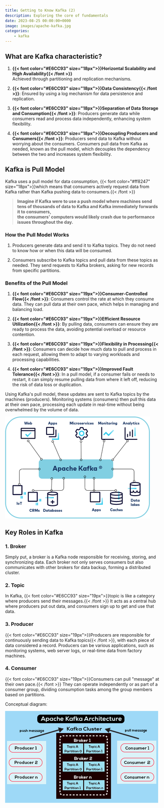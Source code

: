 ```yaml
---
title: Getting to Know Kafka (2)
description: Exploring the core of fundamentals
date: 2023-08-25 00:00:00+0000
image: images/apache-kafka.jpg
categories:
    - kafka
---
```


## What are Kafka characteristic?

1. **{{< font color="#E6CC93" size="18px">}}Horizontal Scalability and High Availability{{< /font >}}**  
 Achieved through partitioning and replication mechanisms.
   
2. **{{< font color="#E6CC93" size="18px">}}Data Consistency{{< /font >}}**: Ensured by using a log mechanism for data persistence and replication.
   
3. **{{< font color="#E6CC93" size="18px">}}Separation of Data Storage and Consumption{{< /font >}}**: Producers generate data while consumers read and process data independently, enhancing system flexibility.

4. **{{< font color="#E6CC93" size="18px">}}Decoupling Producers and Consumers{{< /font >}}**: Producers send data to Kafka without worrying about the consumers. Consumers pull data from Kafka as needed, known as the pull model, which decouples the dependency between the two and increases system flexibility.



## Kafka is Pull Model

Kafka uses a pull model for data consumption, {{< font color="#ff8247" size="18px">}}which means that consumers actively request data from Kafka rather than Kafka pushing data to consumers.{{< /font >}}

> **Imagine if Kafka were to use a push model where machines send tens of thousands of data to Kafka and Kafka immediately forwards it to consumers,    
the consumers' computers would likely crash due to performance issues throughout the day.**


### How the Pull Model Works

1. Producers generate data and send it to Kafka topics. They do not need to know how or when this data will be consumed.
   
2. Consumers subscribe to Kafka topics and pull data from these topics as needed. They send requests to Kafka brokers, asking for new records from specific partitions.

### Benefits of the Pull Model

1. **{{< font color="#E6CC93" size="19px">}}Consumer-Controlled Flow{{< /font >}}**: Consumers control the rate at which they consume data. They can pull data at their own pace, which helps in managing and balancing load.
   
2. **{{< font color="#E6CC93" size="19px">}}Efficient Resource Utilization{{< /font >}}**: By pulling data, consumers can ensure they are ready to process the data, avoiding potential overload or resource contention.

3. **{{< font color="#E6CC93" size="19px">}}Flexibility in Processing{{< /font >}}**: Consumers can decide how much data to pull and process in each request, allowing them to adapt to varying workloads and processing capabilities.

4. **{{< font color="#E6CC93" size="19px">}}Improved Fault Tolerance{{< /font >}}**: In a pull model, if a consumer fails or needs to restart, it can simply resume pulling data from where it left off, reducing the risk of data loss or duplication.


Using Kafka's pull model, these updates are sent to Kafka topics by the machines (producers). Monitoring systems (consumers) then pull this data at their own pace, processing each update in real-time without being overwhelmed by the volume of data.

![Kafka Diagram 1](images/1.png)


## Key Roles in Kafka

### 1. **Broker**
Simply put, a broker is a Kafka node responsible for receiving, storing, and synchronizing data. Each broker not only serves consumers but also communicates with other brokers for data backup, forming a distributed cluster.

### 2. **Topic**
   In Kafka,  {{< font color="#E6CC93" size="19px">}}topic is like a category where producers send their messages.{{< /font >}} It acts as a central hub where producers put out data, and consumers sign up to get and use that data.

### 3. **Producer**
   {{< font color="#E6CC93" size="19px">}}Producers are responsible for continuously sending data to Kafka topics{{< /font >}}, with each piece of data considered a record. Producers can be various applications, such as monitoring systems, web server logs, or real-time data from factory machines.

### 4. **Consumer**
   {{< font color="#E6CC93" size="19px">}}Consumers can pull "message" at their own pace.{{< /font >}} They can operate independently or as part of a consumer group, dividing consumption tasks among the group members based on partitions.


Conceptual diagram:

![Kafka Diagram 2](images/2.png)

